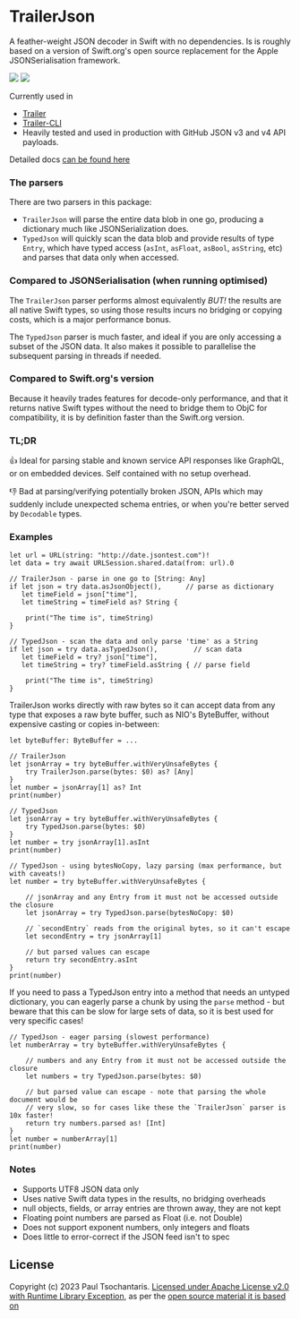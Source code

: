 # TrailerJson

A feather-weight JSON decoder in Swift with no dependencies. Is is roughly based on a version of Swift.org's open source replacement for the Apple JSONSerialisation framework.

[![](https://img.shields.io/endpoint?url=https%3A%2F%2Fswiftpackageindex.com%2Fapi%2Fpackages%2Fptsochantaris%2Ftrailer-json%2Fbadge%3Ftype%3Dswift-versions)](https://swiftpackageindex.com/ptsochantaris/trailer-json) [![](https://img.shields.io/endpoint?url=https%3A%2F%2Fswiftpackageindex.com%2Fapi%2Fpackages%2Fptsochantaris%2Ftrailer-json%2Fbadge%3Ftype%3Dplatforms)](https://swiftpackageindex.com/ptsochantaris/trailer-json)

Currently used in
- [Trailer](https://github.com/ptsochantaris/trailer)
- [Trailer-CLI](https://github.com/ptsochantaris/trailer-cli)
- Heavily tested and used in production with GitHub JSON v3 and v4 API payloads.

Detailed docs [can be found here](https://swiftpackageindex.com/ptsochantaris/trailer-json/documentation)

### The parsers
There are two parsers in this package:
- `TrailerJson` will parse the entire data blob in one go, producing a dictionary much like JSONSerialization does.
- `TypedJson` will quickly scan the data blob and provide results of type `Entry`, which have typed access (`asInt`, `asFloat`, `asBool`, `asString`, etc) and parses that data only when accessed.

### Compared to JSONSerialisation (when running optimised)
The `TrailerJson` parser performs almost equivalently _BUT!_ the results are all native Swift types, so using those results incurs no bridging or copying costs, which is a major performance bonus.

The `TypedJson` parser is much faster, and ideal if you are only accessing a subset of the JSON data. It also makes it possible to parallelise the subsequent parsing in threads if needed.

### Compared to Swift.org's version
Because it heavily trades features for decode-only performance, and that it returns native Swift types without the need to bridge them to ObjC for compatibility, it is by definition faster than the Swift.org version.

### TL;DR
👍 Ideal for parsing stable and known service API responses like GraphQL, or on embedded devices. Self contained with no setup overhead.

👎 Bad at parsing/verifying potentially broken JSON, APIs which may suddenly include unexpected schema entries, or when you're better served by `Decodable` types.

### Examples
```
let url = URL(string: "http://date.jsontest.com")!
let data = try await URLSession.shared.data(from: url).0
```

```
// TrailerJson - parse in one go to [String: Any]
if let json = try data.asJsonObject(),      // parse as dictionary
   let timeField = json["time"],
   let timeString = timeField as? String {
   
    print("The time is", timeString)
}
```

```
// TypedJson - scan the data and only parse 'time' as a String
if let json = try data.asTypedJson(),         // scan data
   let timeField = try? json["time"],
   let timeString = try? timeField.asString { // parse field
   
    print("The time is", timeString)
}
```

TrailerJson works directly with raw bytes so it can accept data from any type that exposes a raw byte buffer, such as NIO's ByteBuffer, without expensive casting or copies in-between:

```
let byteBuffer: ByteBuffer = ...
```

```
// TrailerJson
let jsonArray = try byteBuffer.withVeryUnsafeBytes { 
    try TrailerJson.parse(bytes: $0) as? [Any]
}
let number = jsonArray[1] as? Int
print(number)
```

```        
// TypedJson
let jsonArray = try byteBuffer.withVeryUnsafeBytes { 
    try TypedJson.parse(bytes: $0)
}
let number = try jsonArray[1].asInt
print(number)
```

```        
// TypedJson - using bytesNoCopy, lazy parsing (max performance, but with caveats!)
let number = try byteBuffer.withVeryUnsafeBytes { 

    // jsonArray and any Entry from it must not be accessed outside the closure 
    let jsonArray = try TypedJson.parse(bytesNoCopy: $0)

    // `secondEntry` reads from the original bytes, so it can't escape 
    let secondEntry = try jsonArray[1]

    // but parsed values can escape
    return try secondEntry.asInt
}
print(number)        
```

If you need to pass a TypedJson entry into a method that needs an untyped dictionary, you can eagerly parse a chunk by using the `parse` method - but beware that this can be slow for large sets of data, so it is best used for very specific cases!

```
// TypedJson - eager parsing (slowest performance)
let numberArray = try byteBuffer.withVeryUnsafeBytes { 

    // numbers and any Entry from it must not be accessed outside the closure 
    let numbers = try TypedJson.parse(bytes: $0)

    // but parsed value can escape - note that parsing the whole document would be 
    // very slow, so for cases like these the `TrailerJson` parser is 10x faster!
    return try numbers.parsed as! [Int]
}
let number = numberArray[1]
print(number)        
```

### Notes
- Supports UTF8 JSON data only
- Uses native Swift data types in the results, no bridging overheads
- null objects, fields, or array entries are thrown away, they are not kept
- Floating point numbers are parsed as Float (i.e. not Double)
- Does not support exponent numbers, only integers and floats
- Does little to error-correct if the JSON feed isn't to spec

## License
Copyright (c) 2023 Paul Tsochantaris. [Licensed under Apache License v2.0 with Runtime Library Exception](https://www.apache.org/licenses/LICENSE-2.0.html), as per the [open source material it is based on](https://github.com/apple/swift-corelibs-foundation/blob/bafd3d0f800397a15a3d092979ee7e788082feee/Sources/Foundation/JSONSerialization.swift)
